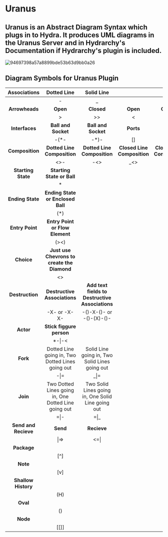 # Uranus
## Uranus is an Abstract Diagram Syntax which plugs in to Hydra. It produces UML diagrams in the Uranus Server and in Hydrarchy's Documentation if Hydrarchy's plugin is included. 
![94697398a57a8899bde53b63d9bb0a26](https://user-images.githubusercontent.com/107733608/174940420-f05fc3fd-460c-4811-884f-cf8fa736a0b6.jpg)
  

## Diagram Symbols for Uranus Plugin

|   **Associations**   |                    **Dotted Line**                   |                   **Solid Line**                   |                             |                             |
|:--------------------:|:----------------------------------------------------:|:--------------------------------------------------:|:---------------------------:|:---------------------------:|
|                      |                           -                          |                          _                         |                             |                             |
|    **Arrowheads**    |                       **Open**                       |                     **Closed**                     |           **Open**          |          **Closed**         |
|                      |                           >                          |                         >>                         |              <              |              <<             |
|    **Interfaces**    |                  **Ball and Socket**                 |                 **Ball and Socket**                |          **Ports**          |                             |
|                      |                         -(*-                         |                        -*)-                        |              []             |                             |
|    **Composition**   |              **Dotted Line Composition**             |             **Dotted Line Composition**            | **Closed Line Composition** | **Closed Line Composition** |
|                      |                         <>-                          |                         -<>                        |              _<>            |             <>_             |
|  **Starting State**  |              **Starting State or Ball**              |                                                    |                             |                             |
|                      |                           *                          |                                                    |                             |                             |
|   **Ending State**   |           **Ending State or Enclosed Ball**          |                                                    |                             |                             |
|                      |                          (*)                         |                                                    |                             |                             |
|    **Entry Point**   |            **Entry Point or Flow Element**           |                                                    |                             |                             |
|                      |                         (><)                         |                                                    |                             |                             |
|      **Choice**      |      **Just use Chevrons to create the Diamond**     |                                                    |                             |                             |
|                      |                          <>                          |                                                    |                             |                             |
|    **Destruction**   |             **Destructive Associations**             | **Add text fields to Destructive Associations**    |                             |                             |
|                      |                     -X- or -X-X-                     |              -()-X-()- or -()-(X)-()-              |                             |                             |
|       **Actor**      |               **Stick figgure person**               |                                                    |                             |                             |
|                      |                        *-\|-<                        |                                                    |                             |                             |
|       **Fork**       |   Dotted Line going in, Two Dotted Lines going out   |   Solid Line going in, Two Solid Lines going out   |                             |                             |
|                      |                         -\|=                         |                        _\|=                        |                             |                             |
|       **Join**       | Two Dotted Lines going in, One Dotted Line going out | Two Solid Lines going in, One Solid Line going out |                             |                             |
|                      |                         =\|-                         |                        =\|_                        |                             |                             |
| **Send and Recieve** |                       **Send**                       |                     **Recieve**                    |                             |                             |
|                      |                         \|=>                         |                        <=\|                        |                             |                             |
|      **Package**     |                                                      |                                                    |                             |                             |
|                      |                          [^]                         |                                                    |                             |                             |
|       **Note**       |                                                      |                                                    |                             |                             |
|                      |                          [v]                         |                                                    |                             |                             |
|  **Shallow History** |                                                      |                                                    |                             |                             |
|                      |                          (H)                         |                                                    |                             |                             |
|       **Oval**       |                                                      |                                                    |                             |                             |
|                      |                          ()                          |                                                    |                             |                             |
|       **Node**       |                                                      |                                                    |                             |                             |
|                      |                         [[]]                         |                                                    |                             |                             |
